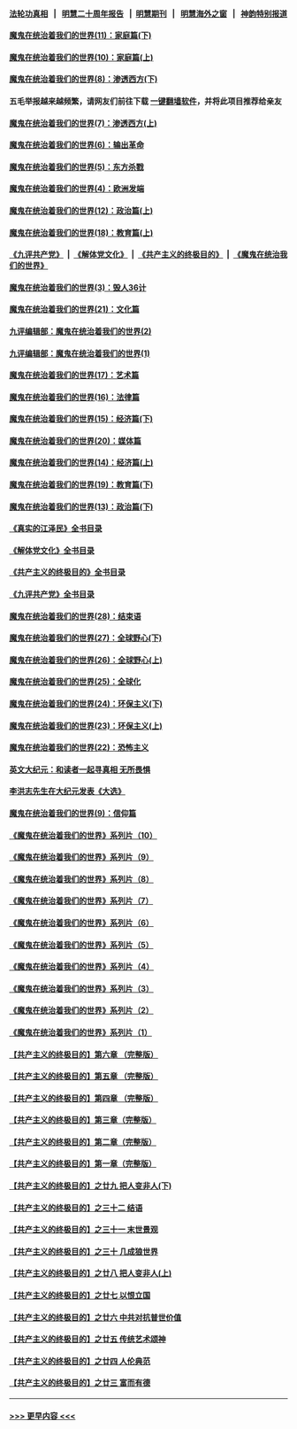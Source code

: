 #### [法轮功真相](https://github.com/gfw-breaker/truth/blob/master/README.md?t=0) &nbsp;&nbsp;|&nbsp;&nbsp; [明慧二十周年报告](https://github.com/gfw-breaker/mh-reports/blob/master/README.md?t=0) &nbsp;&nbsp;|&nbsp;&nbsp;[明慧期刊](https://github.com/gfw-breaker/mh-qikan) &nbsp;&nbsp;|&nbsp;&nbsp; [明慧海外之窗](https://github.com/gfw-breaker/mh-news/blob/master/README.md?t=0) &nbsp;&nbsp;|&nbsp;&nbsp; [神韵特别报道](https://github.com/gfw-breaker/mh-news/blob/master/shenyun.md?t=0)
#### [魔鬼在统治着我们的世界(11)：家庭篇(下)](../pages/nsc422/n10440961.md?t=11251950) 
#### [魔鬼在统治着我们的世界(10)：家庭篇(上)](../pages/nsc422/n10435448.md?t=11251950) 
#### [魔鬼在统治着我们的世界(8)：渗透西方(下)](../pages/nsc422/n10429603.md?t=11251950) 
#### 五毛举报越来越频繁，请网友们前往下载 [一键翻墙软件](https://github.com/gfw-breaker/ssr-accounts)，并将此项目推荐给亲友
#### [魔鬼在统治着我们的世界(7)：渗透西方(上)](../pages/nsc422/n10426013.md?t=11251950) 
#### [魔鬼在统治着我们的世界(6)：输出革命](../pages/nsc422/n10421536.md?t=11251950) 
#### [魔鬼在统治着我们的世界(5)：东方杀戮](../pages/nsc422/n10417707.md?t=11251950) 
#### [魔鬼在统治着我们的世界(4)：欧洲发端](../pages/nsc422/n10414890.md?t=11251950) 
#### [魔鬼在统治着我们的世界(12)：政治篇(上)](../pages/nsc422/n10444576.md?t=11251950) 
#### [魔鬼在统治着我们的世界(18)：教育篇(上)](../pages/nsc422/n10526970.md?t=11251950) 
#### [《九评共产党》](https://github.com/begood0513/9ping.md/blob/master/README.md) &nbsp;|&nbsp; [《解体党文化》](../../../../jtdwh.md/blob/master/README.md)  &nbsp;|&nbsp; [《共产主义的终极目的》](../../../../gczydzjmd.md/blob/master/README.md) &nbsp;|&nbsp; [《魔鬼在统治我们的世界》](../../../../mgztzwmdsj.md/blob/master/README.md) 
#### [魔鬼在统治着我们的世界(3)：毁人36计](../pages/nsc422/n10411583.md?t=11251950) 
#### [魔鬼在统治着我们的世界(21)：文化篇](../pages/nsc422/n10597706.md?t=11251950) 
#### [九评编辑部：魔鬼在统治着我们的世界(2)](../pages/nsc422/n10410036.md?t=11251950) 
#### [九评编辑部：魔鬼在统治着我们的世界(1)](../pages/nsc422/n10406825.md?t=11251950) 
#### [魔鬼在统治着我们的世界(17)：艺术篇](../pages/nsc422/n10499093.md?t=11251950) 
#### [魔鬼在统治着我们的世界(16)：法律篇](../pages/nsc422/n10485969.md?t=11251950) 
#### [魔鬼在统治着我们的世界(15)：经济篇(下)](../pages/nsc422/n10469975.md?t=11251950) 
#### [魔鬼在统治着我们的世界(20)：媒体篇](../pages/nsc422/n10586579.md?t=11251950) 
#### [魔鬼在统治着我们的世界(14)：经济篇(上)](../pages/nsc422/n10457370.md?t=11251950) 
#### [魔鬼在统治着我们的世界(19)：教育篇(下)](../pages/nsc422/n10564808.md?t=11251950) 
#### [魔鬼在统治着我们的世界(13)：政治篇(下)](../pages/nsc422/n10448270.md?t=11251950) 
#### [《真实的江泽民》全书目录](../pages/nsc422/n13721399.md?t=11251950) 
#### [《解体党文化》全书目录](../pages/nsc422/n13721157.md?t=11251950) 
#### [《共产主义的终极目的》全书目录](../pages/nsc422/n13721048.md?t=11251950) 
#### [《九评共产党》全书目录](../pages/nsc422/n13708085.md?t=11251950) 
#### [魔鬼在统治着我们的世界(28)：结束语](../pages/nsc422/n10936246.md?t=11251950) 
#### [魔鬼在统治着我们的世界(27)：全球野心(下)](../pages/nsc422/n10928319.md?t=11251950) 
#### [魔鬼在统治着我们的世界(26)：全球野心(上)](../pages/nsc422/n10900318.md?t=11251950) 
#### [魔鬼在统治着我们的世界(25)：全球化](../pages/nsc422/n10788205.md?t=11251950) 
#### [魔鬼在统治着我们的世界(24)：环保主义(下)](../pages/nsc422/n10695307.md?t=11251950) 
#### [魔鬼在统治着我们的世界(23)：环保主义(上)](../pages/nsc422/n10688613.md?t=11251950) 
#### [魔鬼在统治着我们的世界(22)：恐怖主义](../pages/nsc422/n10614727.md?t=11251950) 
#### [英文大纪元：和读者一起寻真相 无所畏惧](../pages/nsc422/n12542027.md?t=11251950) 
#### [李洪志先生在大纪元发表《大选》](../pages/nsc422/n12534746.md?t=11251950) 
#### [魔鬼在统治着我们的世界(9)：信仰篇](../pages/nsc422/n10432159.md?t=11251950) 
#### [《魔鬼在统治着我们的世界》系列片（10）](../pages/nsc422/n12292670.md?t=11251950) 
#### [《魔鬼在统治着我们的世界》系列片（9）](../pages/nsc422/n12290859.md?t=11251950) 
#### [《魔鬼在统治着我们的世界》系列片（8）](../pages/nsc422/n12287445.md?t=11251950) 
#### [《魔鬼在统治着我们的世界》系列片（7）](../pages/nsc422/n12283425.md?t=11251950) 
#### [《魔鬼在统治着我们的世界》系列片（6）](../pages/nsc422/n12282314.md?t=11251950) 
#### [《魔鬼在统治着我们的世界》系列片（5）](../pages/nsc422/n12281419.md?t=11251950) 
#### [《魔鬼在统治着我们的世界》系列片（4）](../pages/nsc422/n12274024.md?t=11251950) 
#### [《魔鬼在统治着我们的世界》系列片（3）](../pages/nsc422/n12271322.md?t=11251950) 
#### [《魔鬼在统治着我们的世界》系列片（2）](../pages/nsc422/n12269049.md?t=11251950) 
#### [《魔鬼在统治着我们的世界》系列片（1）](../pages/nsc422/n12267575.md?t=11251950) 
#### [【共产主义的终极目的】第六章 （完整版）](../pages/nsc422/n11428913.md?t=11251950) 
#### [【共产主义的终极目的】第五章 （完整版）](../pages/nsc422/n11428912.md?t=11251950) 
#### [【共产主义的终极目的】第四章 （完整版）](../pages/nsc422/n11428907.md?t=11251950) 
#### [【共产主义的终极目的】第三章（完整版）](../pages/nsc422/n11428848.md?t=11251950) 
#### [【共产主义的终极目的】第二章（完整版）](../pages/nsc422/n11428831.md?t=11251950) 
#### [【共产主义的终极目的】第一章（完整版）](../pages/nsc422/n11417651.md?t=11251950) 
#### [【共产主义的终极目的】之廿九 把人变非人(下)](../pages/nsc422/n11344140.md?t=11251950) 
#### [【共产主义的终极目的】之三十二 结语](../pages/nsc422/n11360535.md?t=11251950) 
#### [【共产主义的终极目的】之三十一 末世景观](../pages/nsc422/n11351129.md?t=11251950) 
#### [【共产主义的终极目的】之三十 几成狼世界](../pages/nsc422/n11348280.md?t=11251950) 
#### [【共产主义的终极目的】之廿八 把人变非人(上)](../pages/nsc422/n11340492.md?t=11251950) 
#### [【共产主义的终极目的】之廿七 以恨立国](../pages/nsc422/n11336944.md?t=11251950) 
#### [【共产主义的终极目的】之廿六 中共对抗普世价值](../pages/nsc422/n11324785.md?t=11251950) 
#### [【共产主义的终极目的】之廿五 传统艺术颂神](../pages/nsc422/n11296396.md?t=11251950) 
#### [【共产主义的终极目的】之廿四 人伦典范](../pages/nsc422/n11296397.md?t=11251950) 
#### [【共产主义的终极目的】之廿三 富而有德](../pages/nsc422/n11283598.md?t=11251950) 

----
#### [ >>> 更早内容 <<< ](../indexes/nsc422-earlier.md)
